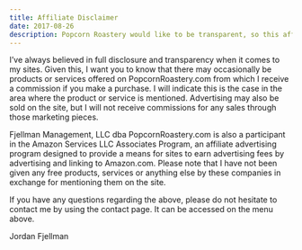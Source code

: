 ```yaml
---
title: Affiliate Disclaimer
date: 2017-08-26
description: Popcorn Roastery would like to be transparent, so this affiliate disclaimer outlines how we handle commissions from products.
---
```


I’ve always believed in full disclosure and transparency when it comes to my sites. Given this, I want you to know that there may occasionally be products or services offered on PopcornRoastery.com from which I receive a commission if you make a purchase. I will indicate this is the case in the area where the product or service is mentioned. Advertising may also be sold on the site, but I will not receive commissions for any sales through those marketing pieces.

Fjellman Management, LLC dba PopcornRoastery.com is also a participant in the Amazon Services LLC Associates Program, an affiliate advertising program designed to provide a means for sites to earn advertising fees by advertising and linking to Amazon.com.
Please note that I have not been given any free products, services or anything else by these companies in exchange for mentioning them on the site.

If you have any questions regarding the above, please do not hesitate to contact me by using the contact page. It can be accessed on the menu above.

Jordan Fjellman
